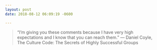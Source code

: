 ```yaml
---
layout: post
date: 2018-08-12 06:09:19 -0600

---
```



> “I’m giving you these comments because I have very high expectations and I know that you can reach them.”
― Daniel Coyle, The Culture Code: The Secrets of Highly Successful Groups
